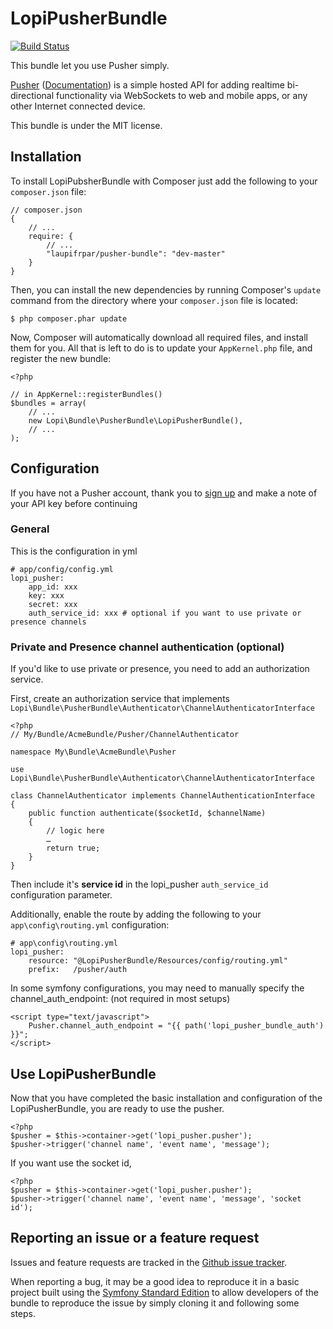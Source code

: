 # LopiPusherBundle

[![Build Status](https://secure.travis-ci.org/laupiFrpar/LopiPusherBundle.png)](http://travis-ci.org/laupiFrpar/LopiPusherBundle)

This bundle let you use Pusher simply.

[Pusher](http://pusher.com/) ([Documentation](http://pusher.com/docs)) is a simple hosted API for adding realtime bi-directional functionality via WebSockets to web and mobile apps, or any other Internet connected device.

This bundle is under the MIT license.

## Installation

To install LopiPubsherBundle with Composer just add the following to your `composer.json` file:

    // composer.json
    {
        // ...
        require: {
            // ...
            "laupifrpar/pusher-bundle": "dev-master"
        }
    }

Then, you can install the new dependencies by running Composer's ``update``
command from the directory where your ``composer.json`` file is located:

    $ php composer.phar update

Now, Composer will automatically download all required files, and install them
for you. All that is left to do is to update your ``AppKernel.php`` file, and
register the new bundle:

    <?php

    // in AppKernel::registerBundles()
    $bundles = array(
        // ...
        new Lopi\Bundle\PusherBundle\LopiPusherBundle(),
        // ...
    );

## Configuration

If you have not a Pusher account, thank you to [sign up](https://app.pusherapp.com/accounts/sign_up) and make a note of your API key before continuing

### General

This is the configuration in yml

    # app/config/config.yml
    lopi_pusher:
        app_id: xxx
	    key: xxx
	    secret: xxx
	    auth_service_id: xxx # optional if you want to use private or presence channels

### Private and Presence channel authentication (optional)

If you'd like to use private or presence, you need to add an authorization service.

First, create an authorization service that implements `Lopi\Bundle\PusherBundle\Authenticator\ChannelAuthenticatorInterface`

    <?php
    // My/Bundle/AcmeBundle/Pusher/ChannelAuthenticator

    namespace My\Bundle\AcmeBundle\Pusher

    use Lopi\Bundle\PusherBundle\Authenticator\ChannelAuthenticatorInterface

    class ChannelAuthenticator implements ChannelAuthenticationInterface
    {
        public function authenticate($socketId, $channelName)
        {
            // logic here
            …
            return true;
        }
    }

Then include it's **service id** in the lopi_pusher `auth_service_id` configuration parameter.

Additionally, enable the route by adding the following to your `app\config\routing.yml` configuration:

    # app\config\routing.yml
    lopi_pusher:
        resource: "@LopiPusherBundle/Resources/config/routing.yml"
        prefix:   /pusher/auth

In some symfony configurations, you may need to manually specify the channel_auth_endpoint: (not required in most setups)

    <script type="text/javascript">
        Pusher.channel_auth_endpoint = "{{ path('lopi_pusher_bundle_auth') }}";
    </script>


## Use LopiPusherBundle

Now that you have completed the basic installation and configuration of the
LopiPusherBundle, you are ready to use the pusher.

    <?php
    $pusher = $this->container->get('lopi_pusher.pusher');
    $pusher->trigger('channel name', 'event name', 'message');

If you want use the socket id,

    <?php
    $pusher = $this->container->get('lopi_pusher.pusher');
    $pusher->trigger('channel name', 'event name', 'message', 'socket id');

## Reporting an issue or a feature request

Issues and feature requests are tracked in the [Github issue tracker](https://github.com/laupiFrpar/LopiPusherBundle/issues).

When reporting a bug, it may be a good idea to reproduce it in a basic project
built using the [Symfony Standard Edition](https://github.com/symfony/symfony-standard)
to allow developers of the bundle to reproduce the issue by simply cloning it
and following some steps.